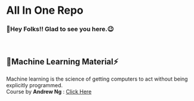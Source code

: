 # All In One Repo
### 🎐Hey Folks!! Glad to see you here.😉
<br/>

## 👾Machine Learning Material⚡
Machine learning is the science of getting computers to act without being explicitly programmed.<br/>
Course by **Andrew Ng** : <a href="https://www.youtube.com/playlist?list=PLLssT5z_DsK-h9vYZkQkYNWcItqhlRJLN"> Click Here</a> 